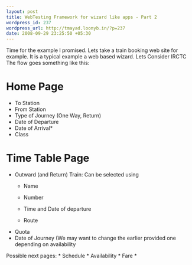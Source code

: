 ```yaml
--- 
layout: post
title: WebTesting Framework for wizard like apps - Part 2
wordpress_id: 237
wordpress_url: http://tmayad.loonyb.in/?p=237
date: 2008-09-29 23:25:50 +05:30
---
```


Time for the example I promised. Lets take a train booking web site for
example. It is a typical example a web based wizard. Lets Consider IRCTC
The flow goes something like this:

Home Page
=========

-   To Station
-   From Station
-   Type of Journey (One Way, Return)
-   Date of Departure
-   Date of Arrival\*
-   Class

Time Table Page
===============

-   Outward (and Return) Train: Can be selected using
    -   Name
    -   Number
    -   Time and Date of departure

    - Route
-   Quota
-   Date of Journey (We may want to change the earlier provided one
    depending on availability

Possible next pages: \* Schedule \* Availability \* Fare \*
